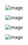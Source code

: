 ![image](https://github.com/user-attachments/assets/221d1d09-d273-4986-a431-2127f3a8f4b3)

![image](https://github.com/user-attachments/assets/8cd92329-7ef1-4017-9fb2-3d40ee0bb659)

![image](https://github.com/user-attachments/assets/eadfe3e3-2d5f-4f57-89b9-7fae56ef7cb0)

![image](https://github.com/user-attachments/assets/4b0971b1-5033-4a74-952b-6557952467fa)
